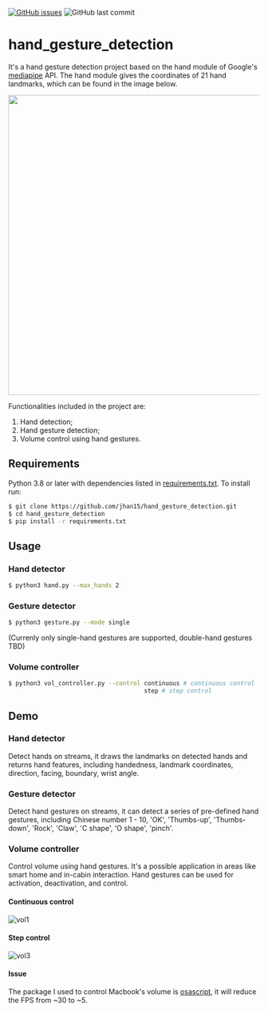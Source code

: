 [![GitHub issues](https://img.shields.io/github/issues/jhan15/hand_gesture_detection)](https://github.com/jhan15/hand_gesture_detection/issues)
![GitHub last commit](https://img.shields.io/github/last-commit/jhan15/hand_gesture_detection?color=ff69b4)

# hand_gesture_detection
It's a hand gesture detection project based on the hand module of Google's [mediapipe](https://github.com/google/mediapipe) API. The hand module gives the coordinates of 21 hand landmarks, which can be found in the image below.

<p align="center">
  <img src="https://user-images.githubusercontent.com/62132206/124274282-5af07f80-db41-11eb-9ac8-bf14d9680d68.png?raw=true" width="600">
</p>

Functionalities included in the project are:
1. Hand detection;
2. Hand gesture detection;
3. Volume control using hand gestures.

## Requirements
Python 3.8 or later with dependencies listed in [requirements.txt](https://github.com/jhan15/gesture_detection/blob/master/requirements.txt). To install run:

```bash
$ git clone https://github.com/jhan15/hand_gesture_detection.git
$ cd hand_gesture_detection
$ pip install -r requirements.txt
```

## Usage

### Hand detector

```bash
$ python3 hand.py --max_hands 2
```

### Gesture detector

```bash
$ python3 gesture.py --mode single
```

(Currenly only single-hand gestures are supported, double-hand gestures TBD)

### Volume controller

```bash
$ python3 vol_controller.py --control continuous # continuous control
                                      step # step control
```

## Demo

### Hand detector
Detect hands on streams, it draws the landmarks on detected hands and returns hand features, including handedness, landmark coordinates, direction, facing, boundary, wrist angle.

### Gesture detector
Detect hand gestures on streams, it can detect a series of pre-defined hand gestures, including Chinese number 1 - 10, 'OK', 'Thumbs-up', 'Thumbs-down', 'Rock', 'Claw', 'C shape', 'O shape', 'pinch'.

### Volume controller
Control volume using hand gestures. It's a possible application in areas like smart home and in-cabin interaction. Hand gestures can be used for activation, deactivation, and control.

#### Continuous control

![vol1](https://user-images.githubusercontent.com/62132206/121547644-9a2d2400-ca0c-11eb-9141-a280243f71b0.gif)

#### Step control

![vol3](https://user-images.githubusercontent.com/62132206/121547653-9c8f7e00-ca0c-11eb-9319-e75a4e96cf6f.gif)

#### Issue

The package I used to control Macbook's volume is [osascript](https://github.com/andrewp-as-is/osascript.py), it will reduce the FPS from ~30 to ~5.

